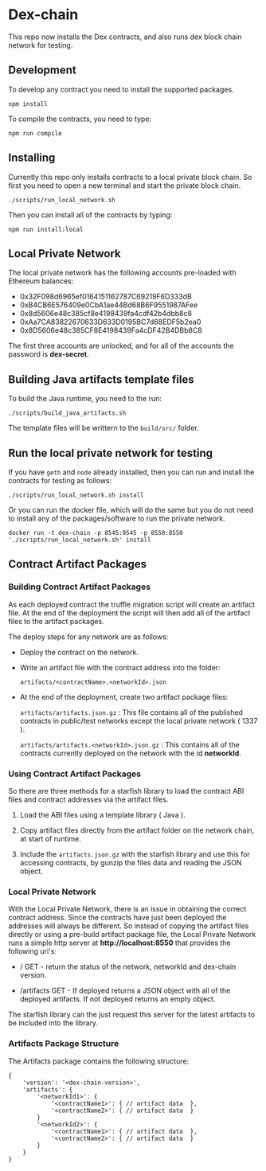 # Dex-chain

This repo now installs the Dex contracts, and also runs dex block chain network for testing.

## Development
To develop any contract you need to install the supported packages.

```
npm install
```

To compile the contracts, you need to type:
```
npm run compile
```

## Installing
Currently this repo only installs contracts to a local private block chain.
So first you need to open a new terminal and start the private block chain.

```
./scripts/run_local_network.sh
```

Then you can install all of the contracts by typing:
```
npm run install:local
```


## Local Private Network
The local private network has the following accounts pre-loaded with Ethereum balances:

+   0x32F098d6965ef0164151162787C69219F6D333dB
+   0xB4CB6E576409e0CbA1ae44Bd68B6F9551987AFee
+   0x8d5606e48c385cf8e4198439fa4cdf42b4dbb8c8
+   0xAa7CA83822670633D633D0195BC7d68EDF5b2ea0
+   0x8D5606e48c385CF8E4198439Fa4cDF42B4DBb8C8

The first three accounts are unlocked, and for all of the accounts the password is **dex-secret**.


## Building Java artifacts template files
To build the Java runtime, you need to the run:

```
./scripts/build_java_artifacts.sh
```
The template files will be writtern to the `build/src/` folder.

## Run the local private network for testing
If you have `geth` and `node` already installed, then you can run and install the contracts for testing as follows:
```
./scripts/run_local_network.sh install
```

Or you can run the docker file, which will do the same but you do not need to install any of the packages/software to run the private network.
```
docker run -t dex-chain -p 8545:9545 -p 8550:8550 './scripts/run_local_network.sh' install
```

## Contract Artifact Packages

### Building Contract Artifact Packages
As each deployed contract the truffle migration script will create an artifact file. At the end of the deployment the script will then add all of the artifact files to the artifact packages.

The deploy steps for any network are as follows:

+   Deploy the contract on the network.

+   Write an artifact file with the contract address into the folder:

        artifacts/<contractName>.<networkId>.json

+   At the end of the deployment, create two artifact package files:

    `artifacts/artifacts.json.gz` : This file contains all of the published contracts in public/test networks except the local private network ( 1337 ).

    `artifacts/artifacts.<networkId>.json.gz` : This contains all of the contracts currently deployed on the network with the id **networkId**.


### Using Contract Artifact Packages
So there are three methods for a starfish library to load the contract ABI files and contract addresses via the artifact files.

1. Load the ABI files using a template library ( Java ).

2. Copy artifact files directly from the artifact folder on the network chain, at start of runtime.

3. Include the `artifacts.json.gz` with the starfish library and use this for accessing contracts, by gunzip the files data and reading the JSON object.


### Local Private Network
With the Local Private Network, there is an issue in obtaining the correct contract address. Since the contracts have just been deployed the addresses will always be different. So instead of copying the artifact files directly or using a pre-build artifact package file, the Local Private Network runs a simple http server at **http://localhost:8550** that provides the following uri's:

+   /           GET       - return the status of the network, networkId and dex-chain version.

+   /artifacts  GET       - If deployed returns a JSON object with all of the deployed artifacts. If not deployed returns an empty object.

The starfish library can the just request this server for the latest artifacts to be included into the library.

### Artifacts Package Structure
The Artifacts package contains the following structure:

    {
        'version': '<dex-chain-version>',
        'artifacts': {
            '<networkId1>': {
                '<contractName1>': { // artifact data  },
                '<contractName2>': { // artifact data  }
            }
            '<networkId2>': {
                '<contractName1>': { // artifact data  },
                '<contractName2>': { // artifact data  }
            }
        }
    }

